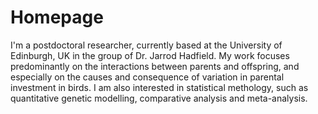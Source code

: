 # Homepage

I'm a postdoctoral researcher, currently based at the University of Edinburgh, UK in the group of Dr. Jarrod Hadfield. My work focuses predominantly on the interactions between parents and offspring, and especially on the causes and consequence of variation in parental investment in birds. I am also interested in statistical methology, such as quantitative genetic modelling, comparative analysis and meta-analysis.
